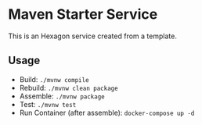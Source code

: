 
# Maven Starter Service

This is an Hexagon service created from a template.

## Usage

* Build: `./mvnw compile`
* Rebuild: `./mvnw clean package`
* Assemble: `./mvnw package`
* Test: `./mvnw test`
* Run Container (after assemble): `docker-compose up -d`
